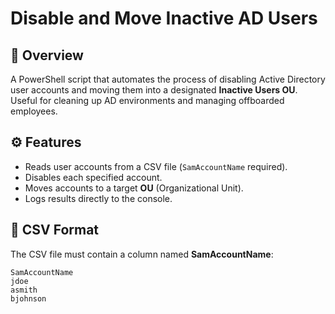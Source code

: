 # Disable and Move Inactive AD Users

## 📌 Overview
A PowerShell script that automates the process of disabling Active Directory user accounts and moving them into a designated **Inactive Users OU**.  
Useful for cleaning up AD environments and managing offboarded employees.

## ⚙️ Features
- Reads user accounts from a CSV file (`SamAccountName` required).
- Disables each specified account.
- Moves accounts to a target **OU** (Organizational Unit).
- Logs results directly to the console.

## 📂 CSV Format
The CSV file must contain a column named **SamAccountName**:

```csv
SamAccountName
jdoe
asmith
bjohnson
